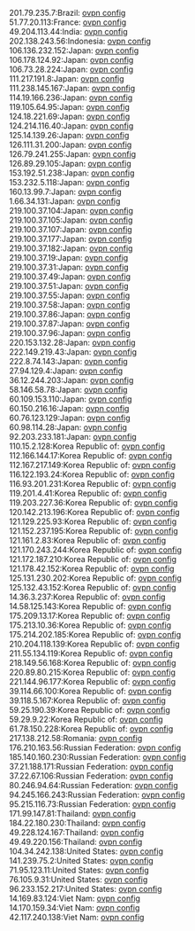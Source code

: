 201.79.235.7:Brazil: [ovpn config](vpn/201_79_235_7.ovpn)  
51.77.20.113:France: [ovpn config](vpn/51_77_20_113.ovpn)  
49.204.113.44:India: [ovpn config](vpn/49_204_113_44.ovpn)  
202.138.243.56:Indonesia: [ovpn config](vpn/202_138_243_56.ovpn)  
106.136.232.152:Japan: [ovpn config](vpn/106_136_232_152.ovpn)  
106.178.124.92:Japan: [ovpn config](vpn/106_178_124_92.ovpn)  
106.73.28.224:Japan: [ovpn config](vpn/106_73_28_224.ovpn)  
111.217.191.8:Japan: [ovpn config](vpn/111_217_191_8.ovpn)  
111.238.145.167:Japan: [ovpn config](vpn/111_238_145_167.ovpn)  
114.19.166.236:Japan: [ovpn config](vpn/114_19_166_236.ovpn)  
119.105.64.95:Japan: [ovpn config](vpn/119_105_64_95.ovpn)  
124.18.221.69:Japan: [ovpn config](vpn/124_18_221_69.ovpn)  
124.214.116.40:Japan: [ovpn config](vpn/124_214_116_40.ovpn)  
125.14.139.26:Japan: [ovpn config](vpn/125_14_139_26.ovpn)  
126.111.31.200:Japan: [ovpn config](vpn/126_111_31_200.ovpn)  
126.79.241.255:Japan: [ovpn config](vpn/126_79_241_255.ovpn)  
126.89.29.105:Japan: [ovpn config](vpn/126_89_29_105.ovpn)  
153.192.51.238:Japan: [ovpn config](vpn/153_192_51_238.ovpn)  
153.232.5.118:Japan: [ovpn config](vpn/153_232_5_118.ovpn)  
160.13.99.7:Japan: [ovpn config](vpn/160_13_99_7.ovpn)  
1.66.34.131:Japan: [ovpn config](vpn/1_66_34_131.ovpn)  
219.100.37.104:Japan: [ovpn config](vpn/219_100_37_104.ovpn)  
219.100.37.105:Japan: [ovpn config](vpn/219_100_37_105.ovpn)  
219.100.37.107:Japan: [ovpn config](vpn/219_100_37_107.ovpn)  
219.100.37.177:Japan: [ovpn config](vpn/219_100_37_177.ovpn)  
219.100.37.182:Japan: [ovpn config](vpn/219_100_37_182.ovpn)  
219.100.37.19:Japan: [ovpn config](vpn/219_100_37_19.ovpn)  
219.100.37.31:Japan: [ovpn config](vpn/219_100_37_31.ovpn)  
219.100.37.49:Japan: [ovpn config](vpn/219_100_37_49.ovpn)  
219.100.37.51:Japan: [ovpn config](vpn/219_100_37_51.ovpn)  
219.100.37.55:Japan: [ovpn config](vpn/219_100_37_55.ovpn)  
219.100.37.58:Japan: [ovpn config](vpn/219_100_37_58.ovpn)  
219.100.37.86:Japan: [ovpn config](vpn/219_100_37_86.ovpn)  
219.100.37.87:Japan: [ovpn config](vpn/219_100_37_87.ovpn)  
219.100.37.96:Japan: [ovpn config](vpn/219_100_37_96.ovpn)  
220.153.132.28:Japan: [ovpn config](vpn/220_153_132_28.ovpn)  
222.149.219.43:Japan: [ovpn config](vpn/222_149_219_43.ovpn)  
222.8.74.143:Japan: [ovpn config](vpn/222_8_74_143.ovpn)  
27.94.129.4:Japan: [ovpn config](vpn/27_94_129_4.ovpn)  
36.12.244.203:Japan: [ovpn config](vpn/36_12_244_203.ovpn)  
58.146.58.78:Japan: [ovpn config](vpn/58_146_58_78.ovpn)  
60.109.153.110:Japan: [ovpn config](vpn/60_109_153_110.ovpn)  
60.150.216.16:Japan: [ovpn config](vpn/60_150_216_16.ovpn)  
60.76.123.129:Japan: [ovpn config](vpn/60_76_123_129.ovpn)  
60.98.114.28:Japan: [ovpn config](vpn/60_98_114_28.ovpn)  
92.203.233.181:Japan: [ovpn config](vpn/92_203_233_181.ovpn)  
110.15.2.128:Korea Republic of: [ovpn config](vpn/110_15_2_128.ovpn)  
112.166.144.17:Korea Republic of: [ovpn config](vpn/112_166_144_17.ovpn)  
112.167.217.149:Korea Republic of: [ovpn config](vpn/112_167_217_149.ovpn)  
116.122.193.24:Korea Republic of: [ovpn config](vpn/116_122_193_24.ovpn)  
116.93.201.231:Korea Republic of: [ovpn config](vpn/116_93_201_231.ovpn)  
119.201.4.41:Korea Republic of: [ovpn config](vpn/119_201_4_41.ovpn)  
119.203.227.36:Korea Republic of: [ovpn config](vpn/119_203_227_36.ovpn)  
120.142.213.196:Korea Republic of: [ovpn config](vpn/120_142_213_196.ovpn)  
121.129.225.93:Korea Republic of: [ovpn config](vpn/121_129_225_93.ovpn)  
121.152.237.195:Korea Republic of: [ovpn config](vpn/121_152_237_195.ovpn)  
121.161.2.83:Korea Republic of: [ovpn config](vpn/121_161_2_83.ovpn)  
121.170.243.244:Korea Republic of: [ovpn config](vpn/121_170_243_244.ovpn)  
121.172.187.210:Korea Republic of: [ovpn config](vpn/121_172_187_210.ovpn)  
121.178.42.152:Korea Republic of: [ovpn config](vpn/121_178_42_152.ovpn)  
125.131.230.202:Korea Republic of: [ovpn config](vpn/125_131_230_202.ovpn)  
125.132.43.152:Korea Republic of: [ovpn config](vpn/125_132_43_152.ovpn)  
14.36.3.237:Korea Republic of: [ovpn config](vpn/14_36_3_237.ovpn)  
14.58.125.143:Korea Republic of: [ovpn config](vpn/14_58_125_143.ovpn)  
175.209.13.17:Korea Republic of: [ovpn config](vpn/175_209_13_17.ovpn)  
175.213.10.36:Korea Republic of: [ovpn config](vpn/175_213_10_36.ovpn)  
175.214.202.185:Korea Republic of: [ovpn config](vpn/175_214_202_185.ovpn)  
210.204.118.139:Korea Republic of: [ovpn config](vpn/210_204_118_139.ovpn)  
211.55.134.119:Korea Republic of: [ovpn config](vpn/211_55_134_119.ovpn)  
218.149.56.168:Korea Republic of: [ovpn config](vpn/218_149_56_168.ovpn)  
220.89.80.215:Korea Republic of: [ovpn config](vpn/220_89_80_215.ovpn)  
221.144.96.177:Korea Republic of: [ovpn config](vpn/221_144_96_177.ovpn)  
39.114.66.100:Korea Republic of: [ovpn config](vpn/39_114_66_100.ovpn)  
39.118.5.167:Korea Republic of: [ovpn config](vpn/39_118_5_167.ovpn)  
59.25.190.39:Korea Republic of: [ovpn config](vpn/59_25_190_39.ovpn)  
59.29.9.22:Korea Republic of: [ovpn config](vpn/59_29_9_22.ovpn)  
61.78.150.228:Korea Republic of: [ovpn config](vpn/61_78_150_228.ovpn)  
217.138.212.58:Romania: [ovpn config](vpn/217_138_212_58.ovpn)  
176.210.163.56:Russian Federation: [ovpn config](vpn/176_210_163_56.ovpn)  
185.140.160.230:Russian Federation: [ovpn config](vpn/185_140_160_230.ovpn)  
37.21.188.171:Russian Federation: [ovpn config](vpn/37_21_188_171.ovpn)  
37.22.67.106:Russian Federation: [ovpn config](vpn/37_22_67_106.ovpn)  
80.246.94.64:Russian Federation: [ovpn config](vpn/80_246_94_64.ovpn)  
94.245.166.243:Russian Federation: [ovpn config](vpn/94_245_166_243.ovpn)  
95.215.116.73:Russian Federation: [ovpn config](vpn/95_215_116_73.ovpn)  
171.99.147.81:Thailand: [ovpn config](vpn/171_99_147_81.ovpn)  
184.22.180.230:Thailand: [ovpn config](vpn/184_22_180_230.ovpn)  
49.228.124.167:Thailand: [ovpn config](vpn/49_228_124_167.ovpn)  
49.49.220.156:Thailand: [ovpn config](vpn/49_49_220_156.ovpn)  
104.34.242.138:United States: [ovpn config](vpn/104_34_242_138.ovpn)  
141.239.75.2:United States: [ovpn config](vpn/141_239_75_2.ovpn)  
71.95.123.11:United States: [ovpn config](vpn/71_95_123_11.ovpn)  
76.105.9.31:United States: [ovpn config](vpn/76_105_9_31.ovpn)  
96.233.152.217:United States: [ovpn config](vpn/96_233_152_217.ovpn)  
14.169.83.124:Viet Nam: [ovpn config](vpn/14_169_83_124.ovpn)  
14.170.159.34:Viet Nam: [ovpn config](vpn/14_170_159_34.ovpn)  
42.117.240.138:Viet Nam: [ovpn config](vpn/42_117_240_138.ovpn)  
